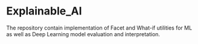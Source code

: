 # Explainable_AI
The repository contain implementation of Facet and What-if utilities for ML as well as Deep Learning model evaluation and interpretation. 
